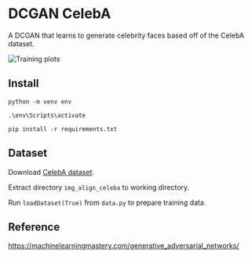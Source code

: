 # DCGAN CelebA
A DCGAN that learns to generate celebrity faces based off of the CelebA dataset.

 ![Training plots](training-plots.gif)

## Install

```
python -m venv env

.\env\Scripts\activate

pip install -r requirements.txt
```

## Dataset

Download [CelebA dataset](https://www.kaggle.com/jessicali9530/celeba-dataset).

Extract directory `img_align_celeba` to working directory.

Run `loadDataset(True)` from `data.py` to prepare training data.

## Reference

https://machinelearningmastery.com/generative_adversarial_networks/